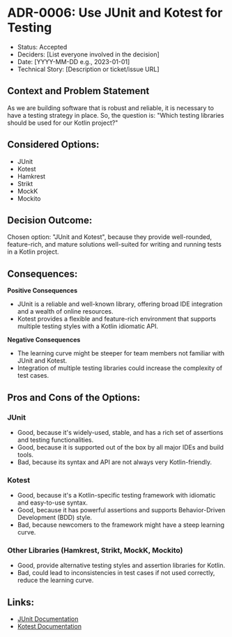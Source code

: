 # ADR-0006: Use JUnit and Kotest for Testing

- Status: Accepted
- Deciders: [List everyone involved in the decision]
- Date: [YYYY-MM-DD e.g., 2023-01-01]
- Technical Story: [Description or ticket/issue URL]

## Context and Problem Statement

As we are building software that is robust and reliable, it is necessary to have a testing strategy in place. So, the question is: "Which testing libraries should be used for our
Kotlin project?"

## Considered Options:

- JUnit
- Kotest
- Hamkrest
- Strikt
- MockK
- Mockito

## Decision Outcome:

Chosen option: "JUnit and Kotest", because they provide well-rounded, feature-rich, and mature solutions well-suited for writing and running tests in a Kotlin project.

## Consequences:

**Positive Consequences**

- JUnit is a reliable and well-known library, offering broad IDE integration and a wealth of online resources.
- Kotest provides a flexible and feature-rich environment that supports multiple testing styles with a Kotlin idiomatic API.

**Negative Consequences**

- The learning curve might be steeper for team members not familiar with JUnit and Kotest.
- Integration of multiple testing libraries could increase the complexity of test cases.

## Pros and Cons of the Options:

### JUnit

- Good, because it's widely-used, stable, and has a rich set of assertions and testing functionalities.
- Good, because it is supported out of the box by all major IDEs and build tools.
- Bad, because its syntax and API are not always very Kotlin-friendly.

### Kotest

- Good, because it's a Kotlin-specific testing framework with idiomatic and easy-to-use syntax.
- Good, because it has powerful assertions and supports Behavior-Driven Development (BDD) style.
- Bad, because newcomers to the framework might have a steep learning curve.

### Other Libraries (Hamkrest, Strikt, MockK, Mockito)

- Good, provide alternative testing styles and assertion libraries for Kotlin.
- Bad, could lead to inconsistencies in test cases if not used correctly, reduce the learning curve.

## Links:

- [JUnit Documentation](https://junit.org/junit5/docs/current/user-guide/)
- [Kotest Documentation](https://kotest.io/docs/framework/framework.html)
